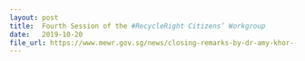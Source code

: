 ```yaml
---
layout: post
title:  Fourth Session of the #RecycleRight Citizens’ Workgroup
date:   2019-10-20
file_url: https://www.mewr.gov.sg/news/closing-remarks-by-dr-amy-khor--senior-minister-of-state-for-the-environment-and-water-resources--at-the-fourth-session-of-the-recycleright-citizens-workgroup--20-oct-2019--mewr-hall
---
```

